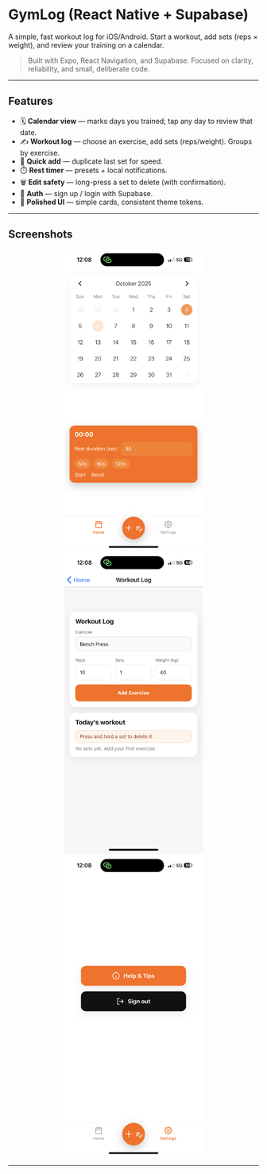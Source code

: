 # GymLog (React Native + Supabase)

A simple, fast workout log for iOS/Android. Start a workout, add sets (reps × weight), and review your training on a calendar.

> Built with Expo, React Navigation, and Supabase. Focused on clarity, reliability, and small, deliberate code.

---

## Features

- 🗓️ **Calendar view** — marks days you trained; tap any day to review that date.
- ✍️ **Workout log** — choose an exercise, add sets (reps/weight). Groups by exercise.
- 🔁 **Quick add** — duplicate last set for speed.
- ⏱️ **Rest timer** — presets + local notifications.
- 🗑️ **Edit safety** — long-press a set to delete (with confirmation).
- 🔐 **Auth** — sign up / login with Supabase.
- 📱 **Polished UI** — simple cards, consistent theme tokens.

---

## Screenshots

<p align="center">
  <img src="src/assets/Screenshot-home.PNG" alt="Home" width="280" />
  <img src="src/assets/Screenshot-loginput.PNG" alt="Workout Log" width="280" />
  <img src="src/assets/Screenshot-settings.PNG" alt="Settings & Help" width="280" />
</p>

---
